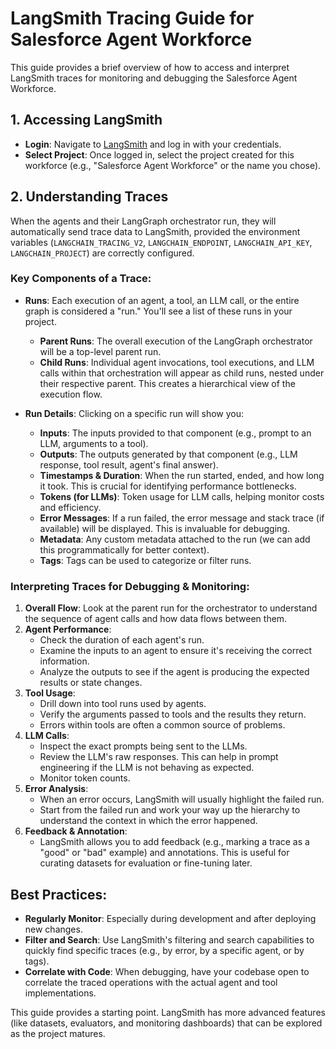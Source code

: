 # LangSmith Tracing Guide for Salesforce Agent Workforce

This guide provides a brief overview of how to access and interpret LangSmith traces for monitoring and debugging the Salesforce Agent Workforce.

## 1. Accessing LangSmith

*   **Login**: Navigate to [LangSmith](https://smith.langchain.com/) and log in with your credentials.
*   **Select Project**: Once logged in, select the project created for this workforce (e.g., "Salesforce Agent Workforce" or the name you chose).

## 2. Understanding Traces

When the agents and their LangGraph orchestrator run, they will automatically send trace data to LangSmith, provided the environment variables (`LANGCHAIN_TRACING_V2`, `LANGCHAIN_ENDPOINT`, `LANGCHAIN_API_KEY`, `LANGCHAIN_PROJECT`) are correctly configured.

### Key Components of a Trace:

*   **Runs**: Each execution of an agent, a tool, an LLM call, or the entire graph is considered a "run." You'll see a list of these runs in your project.
    *   **Parent Runs**: The overall execution of the LangGraph orchestrator will be a top-level parent run.
    *   **Child Runs**: Individual agent invocations, tool executions, and LLM calls within that orchestration will appear as child runs, nested under their respective parent. This creates a hierarchical view of the execution flow.

*   **Run Details**: Clicking on a specific run will show you:
    *   **Inputs**: The inputs provided to that component (e.g., prompt to an LLM, arguments to a tool).
    *   **Outputs**: The outputs generated by that component (e.g., LLM response, tool result, agent's final answer).
    *   **Timestamps & Duration**: When the run started, ended, and how long it took. This is crucial for identifying performance bottlenecks.
    *   **Tokens (for LLMs)**: Token usage for LLM calls, helping monitor costs and efficiency.
    *   **Error Messages**: If a run failed, the error message and stack trace (if available) will be displayed. This is invaluable for debugging.
    *   **Metadata**: Any custom metadata attached to the run (we can add this programmatically for better context).
    *   **Tags**: Tags can be used to categorize or filter runs.

### Interpreting Traces for Debugging & Monitoring:

1.  **Overall Flow**: Look at the parent run for the orchestrator to understand the sequence of agent calls and how data flows between them.
2.  **Agent Performance**:
    *   Check the duration of each agent's run.
    *   Examine the inputs to an agent to ensure it's receiving the correct information.
    *   Analyze the outputs to see if the agent is producing the expected results or state changes.
3.  **Tool Usage**:
    *   Drill down into tool runs used by agents.
    *   Verify the arguments passed to tools and the results they return.
    *   Errors within tools are often a common source of problems.
4.  **LLM Calls**:
    *   Inspect the exact prompts being sent to the LLMs.
    *   Review the LLM's raw responses. This can help in prompt engineering if the LLM is not behaving as expected.
    *   Monitor token counts.
5.  **Error Analysis**:
    *   When an error occurs, LangSmith will usually highlight the failed run.
    *   Start from the failed run and work your way up the hierarchy to understand the context in which the error happened.
6.  **Feedback & Annotation**:
    *   LangSmith allows you to add feedback (e.g., marking a trace as a "good" or "bad" example) and annotations. This is useful for curating datasets for evaluation or fine-tuning later.

## Best Practices:

*   **Regularly Monitor**: Especially during development and after deploying new changes.
*   **Filter and Search**: Use LangSmith's filtering and search capabilities to quickly find specific traces (e.g., by error, by a specific agent, or by tags).
*   **Correlate with Code**: When debugging, have your codebase open to correlate the traced operations with the actual agent and tool implementations.

This guide provides a starting point. LangSmith has more advanced features (like datasets, evaluators, and monitoring dashboards) that can be explored as the project matures. 